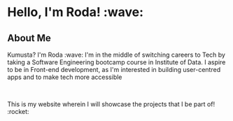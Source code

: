 <h1> Hello, I'm Roda! :wave:  </h1>

<h2> About Me </h2>
<p> Kumusta? I'm Roda :wave: I'm in the middle of switching careers to Tech by taking a Software Engineering bootcamp course in Institute of Data. I aspire to be in Front-end development, as I'm interested in building user-centred apps and to make tech more accessible </p> 

<br>
<p>This is my website wherein I will showcase the projects that I be part of! :rocket: </p>




